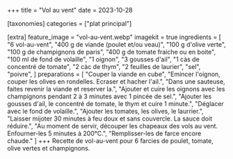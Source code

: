 +++
title = "Vol au vent"
date = 2023-10-28

[taxonomies]
categories = ["plat principal"]

[extra]
feature_image = "vol-au-vent.webp"
imagekit = true
ingredients = [
  "6 vol-au-vent",
  "400 g de viande (poulet et/ou veau)",
  "100 g d'olive verte",
  "100 g de champignons de paris",
  "400 g de tomate fraiche ou en boite",
  "100 ml de fond de volaille",
  "1 oignon",
  "3 gousses d'ail",
  "1 càs de concentré de tomate",
  "2 càc de thym",
  "2 feuilles de laurier",
  "sel",
  "poivre",
]
preparations = [
  "Couper la viande en cube",
  "Emincer l'oignon, couper les olives en rondelles. Ecraser et hacher l'ail.",
  "Dans une sauteuse, faites revenir la viande et reserver la.",
  "Ajouter et cuire les oignons avec les champignons pendant 2 à 3 minutes avec 1 pincée de sel.",
  "Ajouter les gousses d'ail, le concentré de tomate, le thym et cuire 1 minute.",
  "Déglacer avec le fond de volaille.",
  "Ajouter les tomates, les olives, le laurrier.",
  "Laisser mijoter 30 minutes à feu doux et sans couvercle. La sauce doit réduire.",
  "Au moment de servir, découper les chapeaux des vols au vent. Enfourner-les 5 minutes à 200°C.",
  "Remplisser-les de farce encore chaude."
]
+++
Recette de vol-au-vent pour 6 farcies de poulet, tomate, olive vertes et champignons.

